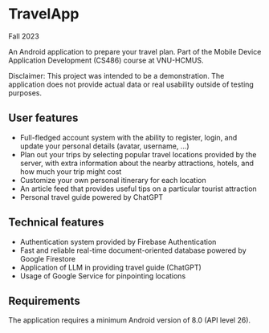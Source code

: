 # TravelApp

Fall 2023

An Android application to prepare your travel plan. Part of the Mobile Device Application Development (CS486) course at VNU-HCMUS.

Disclaimer: This project was intended to be a demonstration. The application does not provide actual data or real usability outside of testing purposes.

## User features

* Full-fledged account system with the ability to register, login, and update your personal details (avatar, username, ...)
* Plan out your trips by selecting popular travel locations provided by the server, with extra information about the nearby attractions, hotels, and how much your trip might cost
* Customize your own personal itinerary for each location
* An article feed that provides useful tips on a particular tourist attraction
* Personal travel guide powered by ChatGPT

## Technical features

* Authentication system provided by Firebase Authentication
* Fast and reliable real-time document-oriented database powered by Google Firestore
* Application of LLM in providing travel guide (ChatGPT)
* Usage of Google Service for pinpointing locations

## Requirements

The application requires a minimum Android version of 8.0 (API level 26).
